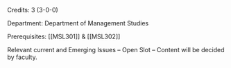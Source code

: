 Credits: 3 (3-0-0)

Department: Department of Management Studies

Prerequisites: [[MSL301]] & [[MSL302]]

Relevant current and Emerging Issues – Open Slot – Content will be decided by faculty.